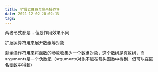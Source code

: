 ```yaml
---
title: 扩展运算符与剩余操作符
date: 2021-12-02 20:02:13
tags:
---
```


两者形式都是...
但是作用效果不同

扩展运算符用来展开数组等对象

剩余操作符用来将函数的参数收集为一个数组对象，这个数组是真数组，而arguments是一个伪数组（arguments对象不能在箭头函数中得到，但可以在匿名函数中得到）